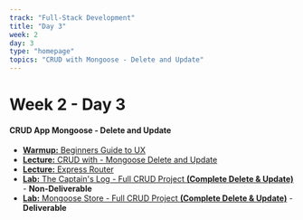 ```yaml
---
track: "Full-Stack Development"
title: "Day 3"
week: 2
day: 3
type: "homepage"
topics: "CRUD with Mongoose - Delete and Update"
---
```



# Week 2 - Day 3

#### CRUD App Mongoose - Delete and Update
- [**Warmup:** Beginners Guide to UX](/full-stack-development/week-2/day-3/lecture-materials/beginners-guide-to-ux/)
- [**Lecture:** CRUD with - Mongoose Delete and Update](/full-stack-development/week-2/day-3/lecture-materials/crud-app-with-mongoose)
- [**Lecture:** Express Router](/full-stack-development/week-2/day-3/lecture-materials/express-router)
- [**Lab:** The Captain's Log - Full CRUD Project **(Complete Delete & Update)**](/full-stack-development/week-2/day-2/labs/the-captains-log) - **Non-Deliverable**
- [**Lab:** Mongoose Store - Full CRUD Project **(Complete Delete & Update)**](/full-stack-development/week-2/day-2/labs/mongoose-store) - **Deliverable**
